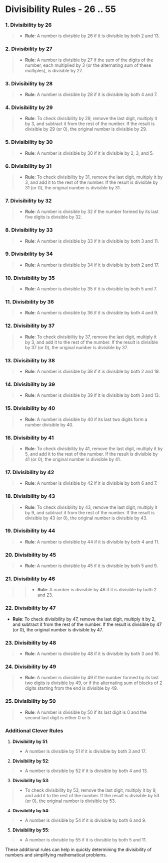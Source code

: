 # Divisibility Rules - 26 .. 55


### **1. Divisibility by 26**

>- **Rule**: A number is divisible by 26 if it is divisible by both 2 and 13.

### **2. Divisibility by 27**

>- **Rule**: A number is divisible by 27 if the sum of the digits of the number, each multiplied by 3 (or the alternating sum of these multiples), is divisible by 27.

### **3. Divisibility by 28**

>- **Rule**: A number is divisible by 28 if it is divisible by both 4 and 7.

### **4. Divisibility by 29**

>- **Rule**: To check divisibility by 29, remove the last digit, multiply it by 3, and subtract it from the rest of the number. If the result is divisible by 29 (or 0), the original number is divisible by 29.

### **5. Divisibility by 30**

>- **Rule**: A number is divisible by 30 if it is divisible by 2, 3, and 5.

### **6. Divisibility by 31**

>- **Rule**: To check divisibility by 31, remove the last digit, multiply it by 3, and add it to the rest of the number. If the result is divisible by 31 (or 0), the original number is divisible by 31.

### **7. Divisibility by 32**

>- **Rule**: A number is divisible by 32 if the number formed by its last five digits is divisible by 32.

### **8. Divisibility by 33**

>- **Rule**: A number is divisible by 33 if it is divisible by both 3 and 11.

### **9. Divisibility by 34**

>- **Rule**: A number is divisible by 34 if it is divisible by both 2 and 17.

### **10. Divisibility by 35**

>- **Rule**: A number is divisible by 35 if it is divisible by both 5 and 7.

### **11. Divisibility by 36**

>- **Rule**: A number is divisible by 36 if it is divisible by both 4 and 9.

### **12. Divisibility by 37**

>- **Rule**: To check divisibility by 37, remove the last digit, multiply it by 3, and add it to the rest of the number. If the result is divisible by 37 (or 0), the original number is divisible by 37.

### **13. Divisibility by 38**

>- **Rule**: A number is divisible by 38 if it is divisible by both 2 and 19.

### **14. Divisibility by 39**

>- **Rule**: A number is divisible by 39 if it is divisible by both 3 and 13.

### **15. Divisibility by 40**

>- **Rule**: A number is divisible by 40 if its last two digits form a number divisible by 40.

### **16. Divisibility by 41**

>- **Rule**: To check divisibility by 41, remove the last digit, multiply it by 5, and add it to the rest of the number. If the result is divisible by 41 (or 0), the original number is divisible by 41.

### **17. Divisibility by 42**

>- **Rule**: A number is divisible by 42 if it is divisible by both 6 and 7.

### **18. Divisibility by 43**

>- **Rule**: To check divisibility by 43, remove the last digit, multiply it by 9, and subtract it from the rest of the number. If the result is divisible by 43 (or 0), the original number is divisible by 43.

### **19. Divisibility by 44**

>- **Rule**: A number is divisible by 44 if it is divisible by both 4 and 11.

### **20. Divisibility by 45**

>- **Rule**: A number is divisible by 45 if it is divisible by both 5 and 9.

### **21. Divisibility by 46**

>>- **Rule**: A number is divisible by 46 if it is divisible by both 2 and 23.

### **22. Divisibility by 47**

- **Rule**: To check divisibility by 47, remove the last digit, multiply it by 2, and subtract it from the rest of the number. If the result is divisible by 47 (or 0), the original number is divisible by 47.

### **23. Divisibility by 48**

>- **Rule**: A number is divisible by 48 if it is divisible by both 3 and 16.

### **24. Divisibility by 49**

>- **Rule**: A number is divisible by 49 if the number formed by its last two digits is divisible by 49, or if the alternating sum of blocks of 2 digits starting from the end is divisible by 49.

### **25. Divisibility by 50**

>- **Rule**: A number is divisible by 50 if its last digit is 0 and the second last digit is either 0 or 5.

### **Additional Clever Rules**

1. **Divisibility by 51**:
>- A number is divisible by 51 if it is divisible by both 3 and 17.

2. **Divisibility by 52**:
>- A number is divisible by 52 if it is divisible by both 4 and 13.

3. **Divisibility by 53**:
>- To check divisibility by 53, remove the last digit, multiply it by 9, and add it to the rest of the number. If the result is divisible by 53 (or 0), the original number is divisible by 53.

4. **Divisibility by 54**:
>- A number is divisible by 54 if it is divisible by both 6 and 9.

5. **Divisibility by 55**:
>- A number is divisible by 55 if it is divisible by both 5 and 11.

These additional rules can help in quickly determining the divisibility of numbers and simplifying mathematical problems.